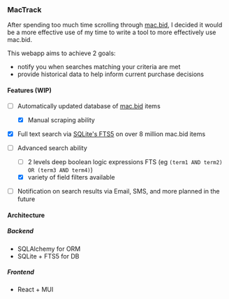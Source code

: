 ### MacTrack

After spending too much time scrolling through [mac.bid](https://mac.bid), I decided it would be a more effective use of my time to write a tool to more effectively use mac.bid.

This webapp aims to achieve 2 goals:
 - notify you when searches matching your criteria are met
 - provide historical data to help inform current purchase decisions

#### Features (WIP)
 - [ ] Automatically updated database of [mac.bid](https://mac.bid) items
   - [x] Manual scraping ability 
 - [x] Full text search via [SQLite's FTS5](https://www.sqlite.org/fts5.html) on over 8 million mac.bid items
 - [ ] Advanced search ability
   - [ ] 2 levels deep boolean logic expressions FTS (eg `(term1 AND term2) OR (term3 AND term4)`)
   - [x] variety of field filters available
 - [ ] Notification on search results via Email, SMS, and more planned in the future


#### Architecture
##### Backend
 - SQLAlchemy for ORM
 - SQLite + FTS5 for DB
##### Frontend
 - React + MUI